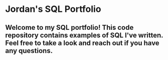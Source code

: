 # Jordan's SQL Portfolio
## Welcome to my SQL portfolio! This code repository contains examples of SQL I've written. Feel free to take a look and reach out if you have any questions.
